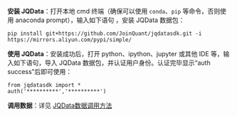 **安装 JQData**：打开本地 cmd 终端（确保可以使用 `conda`、`pip` 等命令，否则使用 anaconda prompt），输入如下语句 ，安装 JQData 数据包：

```
pip install git+https://github.com/JoinQuant/jqdatasdk.git -i https://mirrors.aliyun.com/pypi/simple/
```

**使用 JQData**：安装成功后，打开 python、ipython、jupyter 或其他 IDE 等，输入如下语句，导入 JQData 数据包，并认证用户身份。认证完毕显示“auth success”后即可使用：

```
from jqdatasdk import *
auth('**********','**********')
```

**调用数据**：详见 [JQData数据调用方法](https://www.joinquant.com/help/api/help?name=JQData#%E6%95%B0%E6%8D%AE%E8%B0%83%E7%94%A8%E6%96%B9%E6%B3%95)

